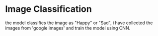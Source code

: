 # Image Classification
the model classifies the image as "Happy" or "Sad", i have collected the images from 'google images' and train the model using CNN.
